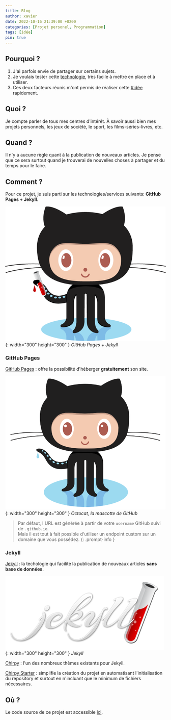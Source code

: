 ```yaml
---
title: Blog
author: xavier
date: 2022-10-16 21:39:00 +0200
categories: [Projet personel, Programmation]
tags: [idée]
pin: true
---
```


## Pourquoi ?

1. J'ai parfois envie de partager sur certains sujets.
2. Je voulais tester cette [technologie](#comment-), très facile à mettre en place et à utiliser.
3. Ces deux facteurs réunis m'ont permis de réaliser cette [#idée](/tags/idée) rapidement.

## Quoi ?

Je compte parler de tous mes centres d'intérêt. À savoir aussi bien mes projets personnels, les jeux de société, le sport, les films-séries-livres, etc.

## Quand ?

Il n'y a aucune règle quant à la publication de nouveaux articles. Je pense que ce sera surtout quand je trouverai de nouvelles choses à partager et du temps pour le faire.

## Comment ?

Pour ce projet, je suis parti sur les technologies/services suivants: **GitHub Pages + Jekyll**.

![Octocat-jekyll](/assets/img/posts/blog/octojekyll.png){: width="300" height="300" }
_GitHub Pages + Jekyll_

### GitHub Pages

[GitHub Pages](https://pages.github.com/)
: offre la possibilité d'héberger **gratuitement** son site.

![Octocat](/assets/img/posts/blog/octocat.png){: width="300" height="300" }
_Octocat, la mascotte de GitHub_

> Par défaut, l'URL est générée à partir de votre `username` GitHub suivi de `.github.io`.<br>
Mais il est tout à fait possible d'utiliser un endpoint custom sur un domaine que vous possédez.
{: .prompt-info }

### Jekyll

[Jekyll](https://jekyllrb.com/)
: la techologie qui facilite la publication de nouveaux articles **sans base de données**.

![Jekyll](/assets/img/posts/blog/jekyll.png){: width="300" height="300" }
_Jekyll_

[Chirpy](https://github.com/cotes2020/jekyll-theme-chirpy)
: l'un des nombreux thèmes existants pour Jekyll.

[Chirpy Starter](https://github.com/cotes2020/chirpy-starter)
: simplifie la création du projet en automatisant l'initialisation du repository et surtout en n'incluant que le minimum de fichiers nécessaires.

## Où ?

Le code source de ce projet est accessible [ici](https://github.com/bladx/bladx.github.io).
